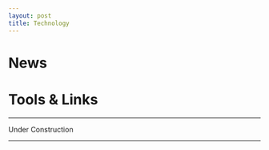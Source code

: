 ```yaml
---
layout: post
title: Technology
---
```


<h1 class="section-front-header-module__title">News</h1>

<h1 class="section-front-header-module__title">Tools & Links</h1>

<hr>
Under Construction
<hr>
